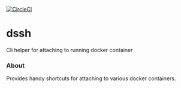 [![CircleCI](https://circleci.com/gh/simeunovics/dssh.svg?style=svg)](https://circleci.com/gh/simeunovics/dssh)

# dssh
Cli helper for attaching to running docker container

### About
Provides handy shortcuts for attaching to various docker containers.

